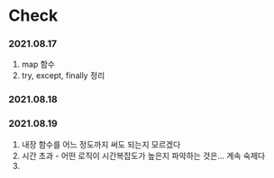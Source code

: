 # Check 

### 2021.08.17
1. map 함수
2. try, except, finally 정리

### 2021.08.18

### 2021.08.19
1. 내장 함수를 어느 정도까지 써도 되는지 모르겠다
2. 시간 초과 - 어떤 로직이 시간복잡도가 높은지 파악하는 것은... 계속 숙제다
3. 